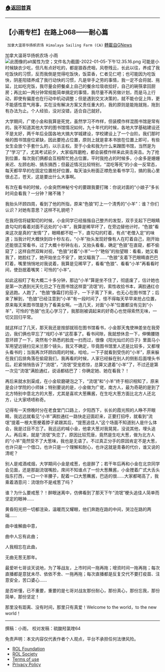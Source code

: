 ###  [:house:返回首頁](https://github.com/ourhimalayas/txt)
---


## 【小雨专栏】在路上068——耐心篇
` 加拿大温哥华扬帆农场 Himalaya Sailing Farm (CA)` [轉載自GNews](https://gnews.org/zh-hans/2113070/)

加拿大温哥华扬帆农场 小雨
![此图像的alt属性为空；文件名为截圖-2022-01-05-下午12.35.16.png](https://assets.gnews.org/wp-content/uploads/2022/01/%E6%88%AA%E5%9C%96-2022-01-05-%E4%B8%8B%E5%8D%8812.35.16.png)
可能是小时候缺衣少吃，但凡有点好吃的，都是狼吞虎咽，风卷残云，长此以往，养成了我吃饭快的习惯，反而我倒是觉得吃饭快，饭菜香，仁者见仁吧；也可能因为吃饭快，阴差阳错养成了我行动快的习惯，凡是举手之劳的事情，我一定不会将就、拖延，比如吃完饭，我尽量会把餐桌上自己的餐余垃圾收拾好，自己的碗筷拿回厨房；再比如一两分钟常规能简单搞定的事情，我尽量不再另做计划，而是马上行动，即使有偏差也在行动中机动调整；但是遇到交叉决策的，就不能仓促上阵，更不能感性意气用事，实在没有解决方案又责任重大的，我的原则是能拖就拖，拖到有办法为止。个人经验，没对没错，适合自己就好。

大学期间，广佬小金和我算是死党，虽然学习不咋样，但装模作样混图书馆是常有的。我不知道其他大学的图书馆情况如何，九十年代的时候，各地大学基础建设还不是太好，两千年后全国各地大搞大学城建设，学校建设上了一个台阶。我们那时候的图书馆座位紧缺，因此要抢占位置，原则上就是拿本书放在位置上即可，有些女生会放个手套什么的，以示主权。至于小金和我为什么来蹭图书馆，当然是为了“学习”了，尤其考试前夕，大家临阵磨枪，都会装模作样来此突击突击。为了抢到位置，每次我们俩都会互相帮忙抢占位置，平时我抢占的时候多，小金多是姗姗来迟、左顾右盼、搞东搞西；但最近情况比较特别，“混吃等死”的小金一反常态，每天都早早的在固定位置抢好位置，每天油头粉面正襟危坐看书学习，搞的我心里很忐忑，苍天，这是要出什么大事啊。

有次在看书的时候，小金突然神秘兮兮的要跟我要打赌：你说对面的“小娘子”多长时间会看我？一分钟？赌不赌？

我抬头环顾四周，看到了他的所指，原来“色狼”盯上一个清秀的“小羊”：谁？你们认识？对她有意思？这样不礼貌吧？

在我将信将疑絮叨的时候，小金同学已经揩揩自己整齐的发型，双手支起下巴眼睛直勾勾的看着对面不远处的“小羊”，我算是稀罕坏了，在旁边替他计时，“色狼”看来这次是真的“发情”了，眼睛都不眨一下，直勾勾的盯着，有点“老僧入定”的味道；当我计时大概快到四十秒左右，“小羊”抬头发现好像有人在盯着自己，刚开始还能很正常看书，过了大概十秒钟左右，又抬头看看，确定“色狼”在直窥，都不偷窥了；这样自然双眸对视，“色狼”对着“小羊”一个“艳俗”的抬望眼：看看，她又看我了，她脸红了，她开始坐立不安了，她又瞄我了……“色狼”支着下巴眼睛直巴巴盯着，嘴里悄悄地对我说着，我算是见稀罕了，看看“色狼”、看看“小羊”再看看时间，使劲抿着嘴笑：可怜的“小羊”。

如此这般盯了有大概二十多分钟，那边“小羊”算是坐不住了，彻底废了，估计她也是第一次遇到光天化日之下在图书馆这样耍“流氓”的，索性收拾书本，满脸通红仓皇逃跑。人跑了，“色狼”像霜打的茄子，一下子蔫了下来，也无心在图书馆了；后来了解到，“色狼”已经注意到“小羊”有一段时间了，怪不得每天早早来抢占位置，原来每天来图书馆是为了看美女啊。一连几天，对面“小羊”位置都没有见到“小羊”，可怜的“色狼”也无心学习了，我那刚被调起来的好奇心也觉得索然无味，一切又回归平常。

就这样过了几天，那天我还是按部就班在图书馆看书，小金那天鬼使神差坐在我旁边，我们俩也早忘了“戏盯小羊”这茬事了。看书间隙，我就想休息一下，伸懒腰随意环顾了一下，突然有个熟悉的脸庞一扫而过，很像《阳光灿烂的日子》里面马小军用望远镜扫见米兰那个镜头，我又不确定，毕竟图书馆里人还是比较多，又都埋头看书的；当我再次环顾四周的时候，哈哈，一下子就看到受伤的“小羊”，原来躲在我们后排角落在偷窥我们，我再看的时候，人家已经躲在别人的侧影后面埋头书后。赶紧悄悄告诉了“流氓”，“流氓”受宠若惊，总算又逮着“小羊”了，不过还是第一次见“流氓”满脸通红，说话都结巴了：你确定她、她在看我？！

再后来就水到渠成，在小金软磨硬泡之下，“流氓”和“小羊”终于相识相知了，原来是会计学院的小师妹；特别要说的是，小金做为广佬，南方人，最为奇葩的是到了北方特别中意北方的大葱，尤其是喜欢大葱蘸酱，在生吃大葱方面比北方人还北方，让大家啧啧称奇。

记得有一天傍晚时分在老食堂门口路上，夕阳西下，长长的霞光照的人睁不开眼睛，我远远就看见“小羊”满脸通红一路快走迎面赶来，正要打招呼，就看到“流氓”提着一根大葱梗着脖子紧跟其后，“提葱追佳人”这个场面不知道别人是什么体会，我是过目不忘了。我远远的喊小金，他拿大葱对我晃晃，没说其他，埋头追人。再后来，就是“流氓”失恋了，原因比较荒唐，竟然是生吃大葱，做为北方人的“小羊”竟然受不了大葱味，我也是无语了。不过真正分手的原因肯定不是大葱，也许只是一个借口，也许只是一个理解和耐心，也许这就是青春的代价，谁又说的清呢？

别人是戒酒戒烟，大学期间小金是戒葱，也是醉了；若干年后再和小金在北京同学会见面，还是那副流氓嘴脸，席间不知谁点了一份大葱蘸酱，小金搅着广式大舌头指东打西，一口一个羊腰子，配着一口大葱蘸酱，巴适的很……大家都喝高了，我乘着酒意问：流氓你不是戒葱了吗？

谁？为什么要戒葱？！醉眼迷离中，仿佛看到了那天下午“流氓”梗头追佳人简单而坚定的眼神……

黄昏阳光把一切都渲染，温暖而又耀眼，他们奔跑在路的中间，哭泣在路的两端……

曲中谁解曲中意，

曲中人忘有此曲；

人我相忘在此曲，

无曲无葱无那年。

最爱听七哥谈天说地，为了等战友，上市时间一拖再拖；增资时间一拖再拖；每次直播都是意犹未尽、依依不舍、一拖再拖；每次直播都是反复交代不要打疫苗、注意安全，苦口婆心……

是否听懂，已不重要，重要的是七哥对战友那份耐心，那份真心，那份忘我，那份简单，那份坚定！

那里没有距离、没有时间，那里只有真爱！Welcome to the world，to the new world！

* * *

撰稿：小雨， 校对发稿：硫酸羟氯喹64

 

免责声明：本文内容仅代表作者个人观点，平台不承担任何法律风险。

- [ROL Foundation](https://rolfoundation.org/)
- [ROL Society](https://rolsociety.org/)
- [Terms of use](https://gnews.org/terms-of-use-3/)
- [Privacy Policy](https://gnews.org/privacy-policy/)
